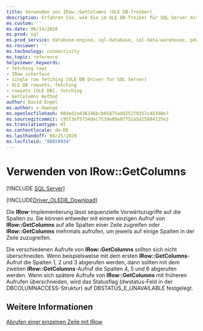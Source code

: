 ```yaml
---
title: Verwenden von IRow::GetColumns (OLE DB-Treiber)
description: Erfahren Sie, wie Sie im OLE DB-Treiber für SQL Server mit IRow::GetColumns auf alle Spalten in einer Zeile zugreifen können. IRow ermöglicht einen ausschließlich vorwärtsgerichteten sequenziellen Zugriff auf Spalten.
ms.custom: ''
ms.date: 06/14/2018
ms.prod: sql
ms.prod_service: database-engine, sql-database, sql-data-warehouse, pdw
ms.reviewer: ''
ms.technology: connectivity
ms.topic: reference
helpviewer_keywords:
- fetching rows
- IRow interface
- single row fetching [OLE DB Driver for SQL Server]
- OLE DB rowsets, fetching
- rowsets [OLE DB], fetching
- GetColumns method
author: David-Engel
ms.author: v-daenge
ms.openlocfilehash: 60ded2ad36346bcb05d75add252f0357c48398e7
ms.sourcegitcommit: c95f3ef5734dec753de09e07752a5d15884125e2
ms.translationtype: HT
ms.contentlocale: de-DE
ms.lasthandoff: 08/25/2020
ms.locfileid: "88859934"
---
```

# <a name="using-irowgetcolumns"></a>Verwenden von IRow::GetColumns
[!INCLUDE [SQL Server](../../../includes/applies-to-version/sql-asdb-asdbmi-asa-pdw.md)]

[!INCLUDE[Driver_OLEDB_Download](../../../includes/driver_oledb_download.md)]

  Die **IRow**-Implementierung lässt sequenzielle Vorwärtszugriffe auf die Spalten zu. Sie können entweder mit einem einzigen Aufruf von **IRow::GetColumns** auf alle Spalten einer Zeile zugreifen oder **IRow::GetColumns** mehrmals aufrufen, um jeweils auf einige Spalten in der Zeile zuzugreifen.  
  
 Die verschiedenen Aufrufe von **IRow::GetColumns** sollten sich nicht überschneiden. Wenn beispielsweise mit dem ersten **IRow::GetColumns**-Aufruf die Spalten 1, 2 und 3 abgerufen werden, dann sollten mit dem zweiten **IRow::GetColumns**-Aufruf die Spalten 4, 5 und 6 abgerufen werden. Wenn sich spätere Aufrufe von **IRow::GetColumns** mit früheren Aufrufen überschneiden, wird das Statusflag (dwstatus-Feld in der DBCOLUMNACCESS-Struktur) auf DBSTATUS_E_UNAVAILABLE festgelegt.  
  
## <a name="see-also"></a>Weitere Informationen  
 [Abrufen einer einzelnen Zeile mit IRow](../../oledb/ole-db-rowsets/fetching-a-single-row-with-irow.md)  
  
  
